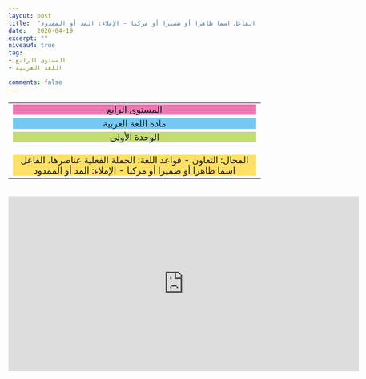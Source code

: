 ```yaml
---
layout: post
title:  "المستوى الرابع - مادة اللغة العربية - الوحدة الأولى - المجال: التعاون - قواعد اللغة: الجملة الفعلية عناصرها، الفاعل اسما ظاهرا أو ضميرا أو مركبا - الإملاء: المد أو الممدود"
date:   2020-04-19
excerpt: ""
niveau4: true
tag:
- المستوى الرابع 
- اللغة العربية

comments: false
---
```

<center>
<table dir="rtl" style="width: 100%; text-align: center; font-size: large;"><tbody>
<tr><td><div style="background-color: #ec79b3;"><span>
المستوى الرابع
</span></div></td></tr>
<tr><td><div style="background-color: #75c9f0; "><span>
مادة اللغة العربية
</span></div></td></tr>
<tr><td><div style="background-color: #c2de6e; "><span>
 الوحدة الأولى

</span></div></td></tr><tr>
<td><div style="background-color: #ffe066; ">
المجال: التعاون - قواعد اللغة: الجملة الفعلية عناصرها، الفاعل اسما ظاهرا أو ضميرا أو مركبا - الإملاء: المد أو الممدود

</div></td></tr>
</tbody></table><br>
<iframe width="700px" height="350px" src="https://www.youtube.com/embed/iDHKtFL55G8?rel=0&controls=1&showinfo=0&modestbranding=1&enablejsapi=1" allowfullscreen frameborder="0" ></iframe>
</center>
